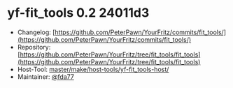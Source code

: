 # yf-fit_tools 0.2 24011d3
 - Changelog: [https://github.com/PeterPawn/YourFritz/commits/fit_tools/](https://github.com/PeterPawn/YourFritz/commits/fit_tools/)
 - Repository: [https://github.com/PeterPawn/YourFritz/tree/fit_tools/fit_tools](https://github.com/PeterPawn/YourFritz/tree/fit_tools/fit_tools)
 - Host-Tool: [master/make/host-tools/yf-fit_tools-host/](https://github.com/Freetz-NG/freetz-ng/tree/master/make/host-tools/yf-fit_tools-host/)
 - Maintainer: [@fda77](https://github.com/fda77)

